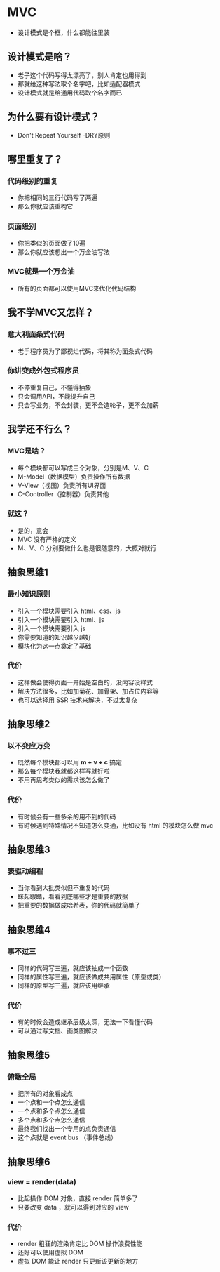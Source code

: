 # MVC

* 设计模式是个框，什么都能往里装



## 设计模式是啥？

* 老子这个代码写得太漂亮了，别人肯定也用得到
* 那就给这种写法取个名字吧，比如适配器模式
* 设计模式就是给通用代码取个名字而已



## 为什么要有设计模式？

* Don't Repeat Yourself -DRY原则



## 哪里重复了？

### 代码级别的重复

* 你把相同的三行代码写了两遍
* 那么你就应该重构它

### 页面级别

* 你把类似的页面做了10遍
* 那么你就应该想出一个万金油写法

### MVC就是一个万金油

* 所有的页面都可以使用MVC来优化代码结构



## 我不学MVC又怎样？

### 意大利面条式代码

* 老手程序员为了鄙视烂代码，将其称为面条式代码

### 你讲变成外包式程序员

* 不停重复自己，不懂得抽象
* 只会调用API，不能提升自己
* 只会写业务，不会封装，更不会造轮子，更不会加薪



## 我学还不行么？

### MVC是啥？

* 每个模块都可以写成三个对象，分别是M、V、C
* M-Model（数据模型）负责操作所有数据
* V-View（视图）负责所有UI界面
* C-Controller（控制器）负责其他

### 就这？

* 是的，意会
* MVC 没有严格的定义
* M、V、C 分别要做什么也是很随意的，大概对就行



## 抽象思维1

### 最小知识原则

* 引入一个模块需要引入 html、css、js
* 引入一个模块需要引入 html、js
* 引入一个模块需要引入 js
* 你需要知道的知识越少越好
* 模块化为这一点奠定了基础

### 代价

* 这样做会使得页面一开始是空白的，没内容没样式
* 解决方法很多，比如加菊花、加骨架、加占位内容等
* 也可以选择用 SSR 技术来解决，不过太复杂



## 抽象思维2

### 以不变应万变

* 既然每个模块都可以用 **m + v + c** 搞定
* 那么每个模块我就都这样写就好啦
* 不用再思考类似的需求该怎么做了

### 代价

* 有时候会有一些多余的用不到的代码
* 有时候遇到特殊情况不知道怎么变通，比如没有 html 的模块怎么做 mvc



## 抽象思维3

### 表驱动编程

* 当你看到大批类似但不重复的代码
* 眯起眼睛，看看到底哪些才是重要的数据
* 把重要的数据做成哈希表，你的代码就简单了



## 抽象思维4

### 事不过三

* 同样的代码写三遍，就应该抽成一个函数
* 同样的属性写三遍，就应该做成共用属性（原型或类）
* 同样的原型写三遍，就应该用继承

### 代价

* 有的时候会造成继承层级太深，无法一下看懂代码
* 可以通过写文档、画类图解决



## 抽象思维5

### 俯瞰全局

* 把所有的对象看成点
* 一个点和一个点怎么通信
* 一个点和多个点怎么通信
* 多个点和多个点怎么通信
* 最终我们找出一个专用的点负责通信
* 这个点就是 event bus （事件总线）



## 抽象思维6

### view = render(data)

* 比起操作 DOM 对象，直接 render 简单多了
* 只要改变 data ，就可以得到对应的 view

### 代价

* render 粗狂的渲染肯定比 DOM 操作浪费性能
* 还好可以使用虚拟 DOM
* 虚拟 DOM 能让 render 只更新该更新的地方




















